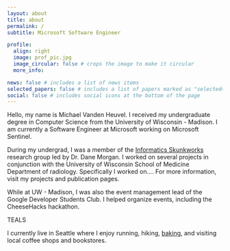 ```yaml
---
layout: about
title: about
permalink: /
subtitle: Microsoft Software Engineer

profile:
  align: right
  image: prof_pic.jpg
  image_circular: false # crops the image to make it circular
  more_info: 

news: false # includes a list of news items
selected_papers: false # includes a list of papers marked as "selected={true}"
social: false # includes social icons at the bottom of the page
---
```


Hello, my name is Michael Vanden Heuvel. I received my undergraduate degree in Computer Science from the University of Wisconsin - Madison. I am currently a Software Engineer at Microsoft working on Microsoft Sentinel. 

During my undergrad, I was a member of the [Informatics Skunkworks](https://skunkworks.engr.wisc.edu/) research group led by Dr. Dane Morgan. I worked on several projects in conjunction with the University of Wisconsin School of Medicine Department of radiology. Specifically I worked on.... For more information, visit my projects and publication pages.

<!-- add note about Mingren, Dr. Lubner -->
<!-- Add note about Internship and what I do at Microsoft -->
<!-- Add more about CheeseHacks and include link and sponsor discussion -->
<!-- Talk about peer mentor for CS 220? -->
<!-- Include note about TEALS? -->

While at UW - Madison, I was also the event management lead of the Google Developer Students Club. I helped organize events, including the CheeseHacks hackathon. 

TEALS

I currently live in Seattle where I enjoy running, hiking, [baking](/baking/), and visiting local coffee shops and bookstores.